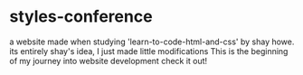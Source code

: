 # styles-conference
a website made when studying 'learn-to-code-html-and-css' by shay howe. its entirely shay's idea, I just made little modifications
This is the beginning of my journey into website development 
check it out!
